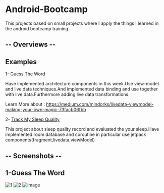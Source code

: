 # Android-Bootcamp

This projects based on small projects where I apply the things I learned in the android bootcamp training 

##  -- Overviews  --

## Examples

1- <a href="https://github.com/kaaneneskpc/AndroidBootcamp/tree/main/GuessTheWord">Guess The Word</a>

Have implemented architecture components in this week.Use view-model and live data techniques.And implemented data binding and use together with live data.Furthermore adding live data transformations.

Learn More about : https://medium.com/mindorks/livedata-viewmodel-making-your-own-magic-73facb06fbb

2- <a href="https://github.com/kaaneneskpc/AndroidBootcamp/tree/main/TrackMySleepQuality">Track My Sleep Quality</a>

This project about sleep quality record and evaluated the your sleep.Have implemented room database and coroutine in particular use jetpack components(fragment,livedata,viewModel)

##  -- Screenshots  --

## 1-Guess The Word

![1](https://user-images.githubusercontent.com/32849662/111513284-b13bdd00-8761-11eb-9042-eab47bfb6bc9.PNG)
![2](https://user-images.githubusercontent.com/32849662/111513287-b1d47380-8761-11eb-92bf-1ff80af647e8.PNG)
![image](https://user-images.githubusercontent.com/32849662/111513654-17286480-8762-11eb-8655-5db846b03380.png)

